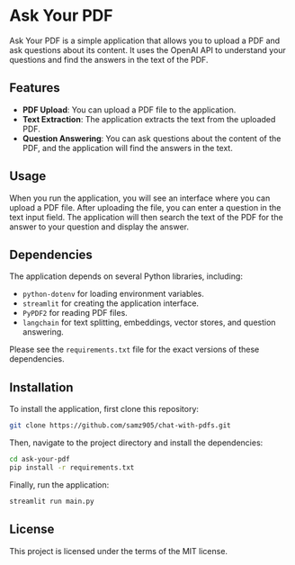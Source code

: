 # Ask Your PDF

Ask Your PDF is a simple application that allows you to upload a PDF and ask questions about its content. It uses the OpenAI API to understand your questions and find the answers in the text of the PDF.

## Features

- **PDF Upload**: You can upload a PDF file to the application.
- **Text Extraction**: The application extracts the text from the uploaded PDF.
- **Question Answering**: You can ask questions about the content of the PDF, and the application will find the answers in the text.

## Usage

When you run the application, you will see an interface where you can upload a PDF file. After uploading the file, you can enter a question in the text input field. The application will then search the text of the PDF for the answer to your question and display the answer.

## Dependencies

The application depends on several Python libraries, including:

- `python-dotenv` for loading environment variables.
- `streamlit` for creating the application interface.
- `PyPDF2` for reading PDF files.
- `langchain` for text splitting, embeddings, vector stores, and question answering.

Please see the `requirements.txt` file for the exact versions of these dependencies.

## Installation

To install the application, first clone this repository:

```bash
git clone https://github.com/samz905/chat-with-pdfs.git
```

Then, navigate to the project directory and install the dependencies:

```bash
cd ask-your-pdf
pip install -r requirements.txt
```

Finally, run the application:

```bash
streamlit run main.py
```

## License

This project is licensed under the terms of the MIT license.

